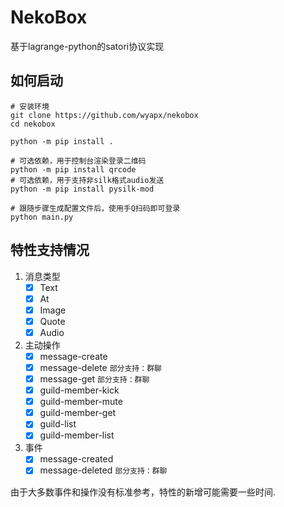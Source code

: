 # NekoBox  

基于lagrange-python的satori协议实现


## 如何启动

```shell
# 安装环境
git clone https://github.com/wyapx/nekobox
cd nekobox

python -m pip install .

# 可选依赖，用于控制台渲染登录二维码
python -m pip install qrcode
# 可选依赖，用于支持非silk格式audio发送
python -m pip install pysilk-mod

# 跟随步骤生成配置文件后，使用手Q扫码即可登录
python main.py
```

## 特性支持情况

1. 消息类型  
   - [x] Text
   - [x] At
   - [x] Image
   - [x] Quote
   - [x] Audio

2. 主动操作
   - [x] message-create
   - [x] message-delete `部分支持：群聊`
   - [x] message-get `部分支持：群聊`
   - [x] guild-member-kick
   - [x] guild-member-mute
   - [x] guild-member-get
   - [x] guild-list
   - [x] guild-member-list

3. 事件
   - [x] message-created
   - [x] message-deleted  `部分支持：群聊`

由于大多数事件和操作没有标准参考，特性的新增可能需要一些时间.
